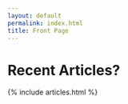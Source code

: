 ```yaml
---
layout: default
permalink: index.html
title: Front Page
---
```


# Recent Articles?

{% include articles.html %}

